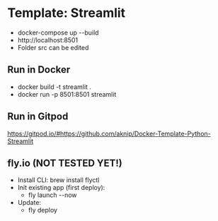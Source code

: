 # Template: Streamlit

- docker-compose up --build
- http://localhost:8501
- Folder src can be edited 

## Run in Docker
- docker build -t streamlit .
- docker run -p 8501:8501 streamlit

## Run in Gitpod
https://gitpod.io/#https://github.com/aknip/Docker-Template-Python-Streamlit


## fly.io (NOT TESTED YET!)
- Install CLI: brew install flyctl
- Init existing app (first deploy): 
    - fly launch --now
- Update: 
    - fly deploy